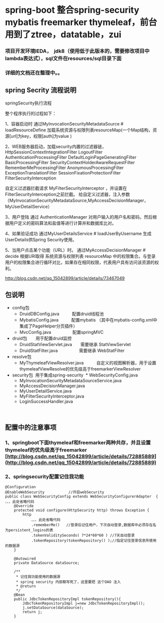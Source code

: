 # spring-boot 整合spring-security mybatis freemarker thymeleaf，前台用到了ztree，datatable，zui <br/>

### 项目开发环境IEDA，  jdk8（使用低于此版本的，需要修改项目中lambda表达式），sql文件在resources/sql目录下面 <br/>

### 详细的文档还在整理中。。



## spring Secrity 流程说明
springSecurity执行流程
	
整个程序执行的过程如下：

1、容器启动时
   通过MyInvocationSecurityMetadataSource # loadResourceDefine 加载系统资源与权限列表resourceMap(一个Map结构，资源[url]为key，权限[auth]为value )
   
2、WEB服务器启动，加载security内置的过滤器链，
   HttpSessionContextIntegrationFilter 
   LogoutFilter
   AuthenticationProcessingFilter
   DefaultLoginPageGeneratingFilter
   BasicProcessingFilter
   SecurityContextHolderAwareRequestFilter
   RememberMeProcessingFilter
   AnonymousProcessingFilter
   ExceptionTranslationFilter
   SessionFixationProtectionFilter
   FilterSecurityInterception
 
   自定义过滤器拦截请求 MyFilterSecurityInterceptor ，并设置在FilterSecurityInterception之前拦截。
   给自定义过滤器，注入参数（MyInvocationSecurityMetadataSource,MyAccessDecisionManager，MyUserDetailService）

3、用户登陆
   通过 AuthenticationManager 对用户输入的用户名和密码，然后根据用户定义的密码算法和盐值等进行计算并和数据库比对。
   
4、如果验证成功 
   通过MyUserDetailsService # loadUserByUsername
   生成UserDetails供Spring Security使用。
   
5、当用户点击某个功能（URL）时。
   通过MyAccessDecisionManager # decide
   根据URl取得 系统资源与权限列表 resourceMap 中的权限集合。与登录用户的权限集合进行循环对比，如果存在相同权限，代表用户具有访问该资源的权利。

http://blog.csdn.net/qq_15042899/article/details/73467049






##  包说明   <br/>
* config包
  * DruidDBConfig.java　　　配置druid线程池  <br/>
  * MybatisConfig.java　　　配置mybatis  （其中在mybatis-config.xml中集成了PageHelper分页插件）  <br/>
  * MvcConfig.java　　　　　配置springMVC <br/>
* druid包　　用于配置druid监控<br/>
  * DruidStatViewServlet.java　　需要继承  StatViewServlet<br/>
  * DruidStatFilter.java　　　　　需要继承  WebStatFilter<br/>
* resolve包
  * MyThymeleafViewResolver.java　　　自定义的视图解析器，用于设置thymeleafViewResolve的优先级高于freemarkerViewResolver <br/>
* security包  用于集成spring-security
  * WebSecurityConfig.java <br/>
  * MyInvocationSecurityMetadataSourceService.java <br/>
  * MyAccessDecisionManager.java <br/>
  * MyUserDetailService.java  <br/>
  * MyFilterSecurityInterceptor.java   <br/>
  * LoginSuccessHandler.java   <br/>

 <br/>


## 配置中的注意事项
### 1、springboot下面thymeleaf和freemarker两种共存，并且设置thymeleaf的优先级高于freemarker<br/>     [http://blog.csdn.net/qq_15042899/article/details/72885889](http://blog.csdn.net/qq_15042899/article/details/72885889)

### 2、springsecurity配置记住我功能<br/>
```
@Configuration
@EnableWebSecurity			 //开启webSecurity
public class WebSecurityConfig extends WebSecurityConfigurerAdapter  {
、、、此处省略代码
    @Override
    protected void configure(HttpSecurity http) throws Exception {
        http
            、、、此处省略代码
            .rememberMe()   //登录后记住用户，下次自动登录,数据库中必须存在名为persistent_logins的表
            .tokenValiditySeconds( 7*24*60*60 ) //7天自动登录
            .tokenRepository(tokenRepository() );//指定记住登录信息所使用的数据源
    }

    @Autowired
    private DataSource dataSource;

    /**
     * 记住我功能使用的数据源
     * spring security 内部都写死了，这里要把 这个DAO 注入
     * @return
     */
    @Bean
    public JdbcTokenRepositoryImpl tokenRepository(){
        JdbcTokenRepositoryImpl j=new JdbcTokenRepositoryImpl();
        j.setDataSource(dataSource);
        return j;
    }
```
